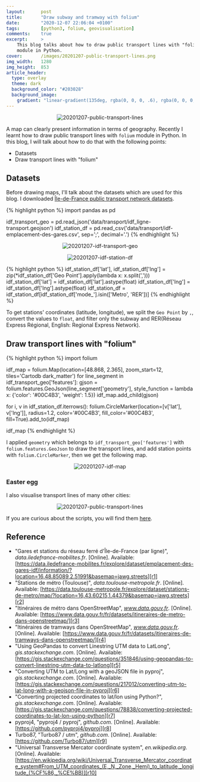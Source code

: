 ```yaml
---
layout:      post
title:       "Draw subway and tramway with folium"
date:        "2020-12-07 22:06:04 +0100"
tags:        [python3, folium, geovisualisation]
comments:    true
excerpt:     >
    This blog talks about how to draw public transport lines with "folium"
    module in Python.
cover:       /images/20201207-public-transport-lines.png
img_width:   1280
img_height:  853
article_header:
  type: overlay
  theme: dark
  background_color: "#203028"
  background_image:
    gradient: "linear-gradient(135deg, rgba(0, 0, 0, .6), rgba(0, 0, 0, .4))"
---
```


<p align="center">
  <img alt="20201207-public-transport-lines"
  src="{{ site.baseurl }}/images/20201207-public-transport-lines.png"/>
</p>

A map can clearly present information in terms of geography. Recently I learnt
how to draw public transport lines with `folium` module in Python. In this blog,
I will talk about how to do that with the following points:
- Datasets
- Draw transport lines with "folium"

## Datasets
Before drawing maps, I'll talk about the datasets which are used for this blog.
I downloaded [Île-de-France public transport network datasets][r1].

{% highlight python %}
import pandas as pd

idf_transport_geo = pd.read_json('data/transport/idf_ligne-transport.geojson')
idf_station_df = pd.read_csv('data/transport/idf-emplacement-des-gares.csv', sep=';', decimal='.')
{% endhighlight %}

<p align="center">
  <img alt="20201207-idf-transport-geo"
  src="{{ site.baseurl }}/images/20201207-idf-transport-geo.png"/>
</p>

<p align="center">
  <img alt="20201207-idf-station-df"
  src="{{ site.baseurl }}/images/20201207-idf-station-df.png"/>
</p>

{% highlight python %}
idf_station_df['lat'], idf_station_df['lng'] = zip(*idf_station_df['Geo Point'].apply(lambda x: x.split(',')))
idf_station_df['lat'] = idf_station_df['lat'].astype(float)
idf_station_df['lng'] = idf_station_df['lng'].astype(float)
idf_station_df = idf_station_df[idf_station_df['mode_'].isin(['Metro', 'RER'])]
{% endhighlight %}

To get stations' coordinates (latitude, longitude), we split the `Geo Point` by
`,`, convert the values to `float`, and filter only the subway and RER(Réseau
Express Régional, English: Regional Express Network).

## Draw transport lines with "folium"
{% highlight python %}
import folium

idf_map = folium.Map(location=[48.868, 2.365], zoom_start=12, tiles='Cartodb dark_matter')
for line_segment in idf_transport_geo['features']:
    gjson = folium.features.GeoJson(line_segment['geometry'],
                                    style_function = lambda x: {'color': '#00C4B3',
                                                                'weight': 1.5})
    idf_map.add_child(gjson)

for i, v in idf_station_df.iterrows():
    folium.CircleMarker(location=[v['lat'], v['lng']],
                        radius=1.2,
                        color='#00C4B3',
                        fill_color='#00C4B3',
                        fill=True).add_to(idf_map)

idf_map
{% endhighlight %}

I applied `geometry` which belongs to `idf_transport_geo['features']` with
`folium.features.GeoJson` to draw the transport lines, and add station points
with `folium.CircleMarker`, then we get the following map.

<p align="center">
  <img alt="20201207-idf-map"
  src="{{ site.baseurl }}/images/20201207-idf-map.png"/>
</p>

### Easter egg
I also visualise transport lines of many other cities:

<p align="center">
  <img alt="20201207-public-transport-lines"
  src="{{ site.baseurl }}/images/20201207-public-transport-lines.png"/>
</p>

If you are curious about the scripts, you will find them [here][notebook].

## Reference
- "Gares et stations du réseau ferré d'Île-de-France (par ligne)", _data.iledefrance-mobilites.fr_. [Online]. Available: [https://data.iledefrance-mobilites.fr/explore/dataset/emplacement-des-gares-idf/information/?location=16,48.85089,2.51991&basemap=jawg.streets][r1]
- "Stations de métro (Toulouse)", _data.toulouse-metropole.fr_. [Online]. Available: [https://data.toulouse-metropole.fr/explore/dataset/stations-de-metro/map/?location=16,43.60215,1.44379&basemap=jawg.streets][r2]
- "Itinéraires de métro dans OpenStreetMap", _www.data.gouv.fr_. [Online]. Available: [https://www.data.gouv.fr/fr/datasets/itineraires-de-metro-dans-openstreetmap/][r3]
- "Itinéraires de tramways dans OpenStreetMap", _www.data.gouv.fr_. [Online]. Available: [https://www.data.gouv.fr/fr/datasets/itineraires-de-tramways-dans-openstreetmap/][r4]
- "Using GeoPandas to convert Linestring UTM data to LatLong", _gis.stackexchange.com_. [Online]. Available: [https://gis.stackexchange.com/questions/351846/using-geopandas-to-convert-linestring-utm-data-to-latlong][r5]
- "Converting UTM to Lat/Long with a geoJSON file in pyproj", _gis.stackexchange.com_. [Online]. Available: [https://gis.stackexchange.com/questions/217012/converting-utm-to-lat-long-with-a-geojson-file-in-pyproj][r6]
- "Converting projected coordinates to lat/lon using Python?", _gis.stackexchange.com_. [Online]. Available: [https://gis.stackexchange.com/questions/78838/converting-projected-coordinates-to-lat-lon-using-python][r7]
- pyproj4, "pyproj4 / pyproj", _github.com_. [Online]. Available: [https://github.com/pyproj4/pyproj][r8]
- Turbo87, "Turbo87 / utm", _github.com_. [Online]. Available: [https://github.com/Turbo87/utm][r9]
- "Universal Transverse Mercator coordinate system", _en.wikipedia.org_. [Online]. Available: [https://en.wikipedia.org/wiki/Universal_Transverse_Mercator_coordinate_system#From_UTM_coordinates_(E,_N,_Zone,_Hemi)_to_latitude,_longitude_(%CF%86,_%CE%BB)][r10]

[r1]: https://data.iledefrance-mobilites.fr/explore/dataset/emplacement-des-gares-idf/information/?location=16,48.85089,2.51991&basemap=jawg.streets
[r2]: https://data.toulouse-metropole.fr/explore/dataset/stations-de-metro/map/?location=16,43.60215,1.44379&basemap=jawg.streets
[r3]: https://www.data.gouv.fr/fr/datasets/itineraires-de-metro-dans-openstreetmap/
[r4]: https://www.data.gouv.fr/fr/datasets/itineraires-de-tramways-dans-openstreetmap/
[r5]: https://gis.stackexchange.com/questions/351846/using-geopandas-to-convert-linestring-utm-data-to-latlong
[r6]: https://gis.stackexchange.com/questions/217012/converting-utm-to-lat-long-with-a-geojson-file-in-pyproj
[r7]: https://gis.stackexchange.com/questions/78838/converting-projected-coordinates-to-lat-lon-using-python
[r8]: https://github.com/pyproj4/pyproj
[r9]: https://github.com/Turbo87/utm
[r10]: https://en.wikipedia.org/wiki/Universal_Transverse_Mercator_coordinate_system#From_UTM_coordinates_(E,_N,_Zone,_Hemi)_to_latitude,_longitude_(%CF%86,_%CE%BB)
[notebook]: https://github.com/jingwen-z/python-playground/blob/master/python_for_data_analysis/geovisualization/transport_lines.ipynb
